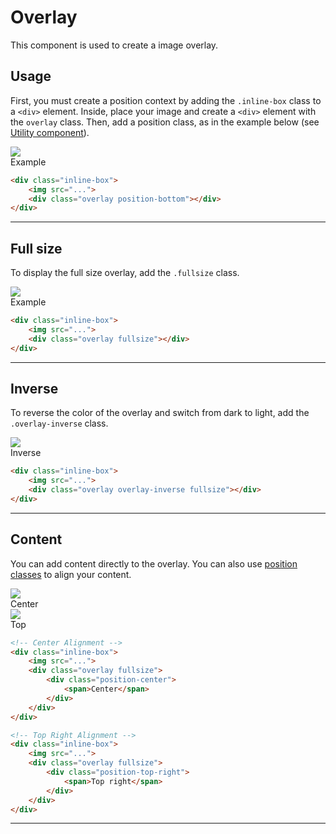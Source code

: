 # Overlay

This component is used to create a image overlay.

## Usage

First, you must create a position context by adding the ```.inline-box``` class to a ```<div>``` element. Inside, place your image and create a ```<div>``` element with the ```overlay``` class. Then, add a position class, as in the example below (see [Utility component](utility.md#position)).

<div class="docs-demo">
    <div class="grid">
        <div class="column">
            <div class="inline-block">
                <img src="../assets/images/image-1.jpg">
                <div class="overlay position-bottom">
                    <span>Example</span>
                </div>
            </div>
        </div>
    </div>
</div>

```html
<div class="inline-box">
    <img src="...">
    <div class="overlay position-bottom"></div>
</div>
```

-----------

## Full size

To display the full size overlay, add the ```.fullsize``` class.

<div class="docs-demo">
    <div class="grid">
        <div class="column">
            <div class="inline-block">
                <img src="../assets/images/image-2.jpg">
                <div class="overlay fullsize">
                    <div class="position-center">
                        <span>Example</span>
                    </div>
                </div>
            </div>
        </div>
    </div>
</div>

```html
<div class="inline-box">
    <img src="...">
    <div class="overlay fullsize"></div>
</div>
```

-----------

## Inverse

To reverse the color of the overlay and switch from dark to light, add the ```.overlay-inverse``` class.

<div class="docs-demo">
    <div class="grid">
        <div class="column">
            <div class="inline-block">
                <img src="./assets/images/image-1.jpg">
                <div class="overlay overlay-inverse fullsize">
                    <div class="position-center">
                        <span>Inverse</span>
                    </div>
                </div>
            </div>
        </div>
    </div>
</div>

```html
<div class="inline-box">
    <img src="...">
    <div class="overlay overlay-inverse fullsize"></div>
</div>
```

-----------

## Content

You can add content directly to the overlay. You can also use [position classes](utility.md#position) to align your content.

<div class="docs-demo">
    <div class="grid margin-bottom-medium">
        <div class="column">
            <div class="inline-block">
                <img src="../assets/images/image-1.jpg">
                <div class="overlay fullsize">
                    <div class="position-center">
                        <span>Center</span>
                    </div>
                </div>
            </div>
        </div>
    </div>
    <div class="grid">
        <div class="column">
            <div class="inline-block">
                <img src="../assets/images/image-1.jpg">
                <div class="overlay overlay-inverse position-top">
                    <span>Top</span>
                </div>
            </div>
        </div>
    </div>
</div>

```html
<!-- Center Alignment -->
<div class="inline-box">
    <img src="...">
    <div class="overlay fullsize">
        <div class="position-center">
            <span>Center</span>
        </div>
    </div>
</div>

<!-- Top Right Alignment -->
<div class="inline-box">
    <img src="...">
    <div class="overlay fullsize">
        <div class="position-top-right">
            <span>Top right</span>
        </div>
    </div>
</div>
```

-----------
